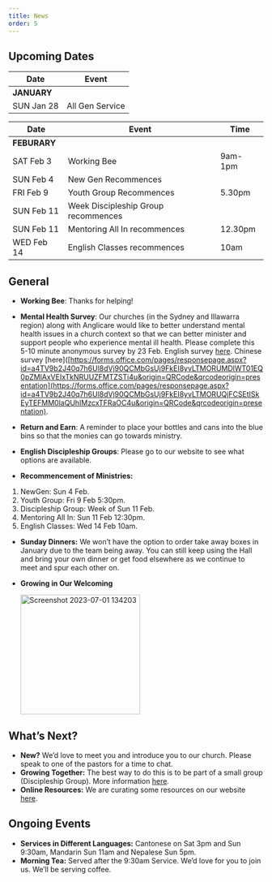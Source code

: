 ```yaml
---
title: News
order: 5
---
```


## Upcoming Dates

| Date | Event |
| ----- | ----- |
| **JANUARY** | 
| SUN Jan 28 | All Gen Service |

| Date | Event | Time |
| ----- | ----- | ----- |
| **FEBURARY** | 
| SAT Feb 3 | Working Bee |9am-1pm |
| SUN Feb 4 | New Gen Recommences | 
| FRI Feb 9 | Youth Group Recommences | 5.30pm |
| SUN Feb 11 | Week Discipleship Group recommences |
| SUN Feb 11 | Mentoring All In recommences | 12.30pm |
| WED Feb 14 | English Classes recommences | 10am |

## General

- **Working Bee**: Thanks for helping!
- **Mental Health Survey**: Our churches (in the Sydney and Illawarra region) along with Anglicare would like to better understand mental health issues in a church context so that we can better minister and support people who experience mental ill health. Please complete this 5-10 minute anonymous survey by 23 Feb. English survey [here](https://forms.office.com/pages/responsepage.aspx?id=a4TV9b2J40q7h6Ul8dVj90QCMbGsUj9FkEI8yvLTMORUMDlWT01EQ0pZMlAxVEIxTkNRUUZFMTZSTi4u&origin=QRCode&qrcodeorigin=presentation). Chinese survey [here]([https://forms.office.com/pages/responsepage.aspx?id=a4TV9b2J40q7h6Ul8dVj90QCMbGsUj9FkEI8yvLTMORUMDlWT01EQ0pZMlAxVEIxTkNRUUZFMTZSTi4u&origin=QRCode&qrcodeorigin=presentation](https://forms.office.com/pages/responsepage.aspx?id=a4TV9b2J40q7h6Ul8dVj90QCMbGsUj9FkEI8yvLTMORUQjFCSEtISkEyTEFMM0laQUhIMzcxTFRaOC4u&origin=QRCode&qrcodeorigin=presentation).
 
- **Return and Earn**: A reminder to place your bottles and cans into the blue bins so that the monies can go towards ministry.
-  **English Discipleship Groups**: Please go to our website to see what options are available. 
- **Recommencement of Ministries:**
1. NewGen: Sun 4 Feb. 
2. Youth Group: Fri 9 Feb 5:30pm. 
3. Discipleship Group: Week of Sun 11 Feb. 
4. Mentoring All In: Sun 11 Feb 12:30pm.
5. English Classes: Wed 14 Feb 10am.
- **Sunday Dinners:** We won’t have the option to order take away boxes in January due to the team being away. You can still keep using the Hall and bring your own dinner or get food elsewhere as we continue to meet and spur each other on. 

- **Growing in Our Welcoming**


  <img width="236" alt="Screenshot 2023-07-01 134203" src="https://github.com/stgeorgeshurstville/bulletin/assets/119166299/b540ac1c-0ba4-481e-90a5-5464939f7e4c">


## What’s Next?
- **New?** We’d love to meet you and introduce you to our church. Please speak to one of the pastors for a time to chat. 
- **Growing Together:** The best way to do this is to be part of a small group (Discipleship Group). More information [here](https://stgeorgeshurstville.org.au/discipleship-groups).
- **Online Resources:** We are curating some resources on our website [here](https://stgeorgeshurstville.org.au/lets-talk-about-christianity).  

## Ongoing Events
- **Services in Different Languages:** Cantonese on Sat 3pm and Sun 9:30am, Mandarin Sun 11am and Nepalese Sun 5pm. 
- **Morning Tea:** Served after the 9:30am Service. We’d love for you to join us. We’ll be serving coffee.

